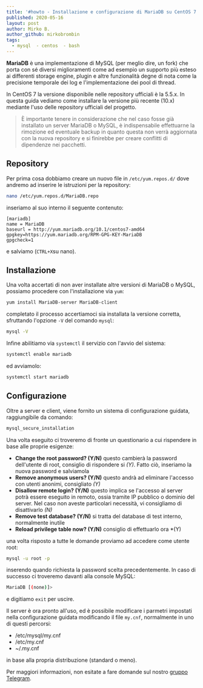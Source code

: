 ```yaml
---
title: '#howto - Installazione e configurazione di MariaDB su CentOS 7'
published: 2020-05-16
layout: post
author: Mirko B.
author_github: mirkobrombin
tags:
  - mysql  - centos  - bash
---
```

**MariaDB** è una implementazione di MySQL (per meglio dire, un fork) che porta con sé diversi miglioramenti come ad esempio un supporto più esteso ai differenti storage engine, plugin e altre funzionalità degne di nota come la precisione temporale dei log e l'implementazione dei pool di thread.

In CentOS 7 la versione disponibile nelle repository ufficiali è la 5.5.x. In questa guida vediamo come installare la versione più recente (10.x) mediante l'uso delle repository ufficiali del progetto.

> È importante tenere in considerazione che nel caso fosse già installato un server MariaDB o MySQL, è indispensabile effettuarne la rimozione ed eventuale backup in quanto questa non verrà aggiornata con la nuova repository e si finirebbe per creare conflitti di dipendenze nei pacchetti.

## Repository
Per prima cosa dobbiamo creare un nuovo file in `/etc/yum.repos.d/` dove andremo ad inserire le istruzioni per la repository:

```bash
nano /etc/yum.repos.d/MariaDB.repo
```

inseriamo al suo interno il seguente contenuto:

```
[mariadb]
name = MariaDB
baseurl = http://yum.mariadb.org/10.1/centos7-amd64
gpgkey=https://yum.mariadb.org/RPM-GPG-KEY-MariaDB
gpgcheck=1
```

e salviamo (`CTRL+X`su nano).

## Installazione
Una volta accertati di non aver installate altre versioni di MariaDB o MySQL, possiamo procedere con l'installazione via `yum`:

```bash
yum install MariaDB-server MariaDB-client
```

completato il processo accertiamoci sia installata la versione corretta, sfruttando l'opzione `-V` del comando `mysql`:

```bash
mysql -V
```

Infine abilitiamo via `systemctl` il servizio con l'avvio del sistema:

```bash
systemctl enable mariadb
```

ed avviamolo:

```bash
systemctl start mariadb
```

## Configurazione
Oltre a server e client, viene fornito un sistema di configurazione guidata, raggiungibile da comando:

```bash
mysql_secure_installation
```

Una volta eseguito ci troveremo di fronte un questionario a cui rispendere in base alle proprie esigenze:
* **Change the root password? (Y/N)** questo cambierà la password dell'utente di root, consiglio di rispondere si *(Y)*. Fatto ciò, inseriamo la nuova password e salviamola
* **Remove anonymous users? (Y/N)** questo andrà ad eliminare l'accesso con utenti anonimi, consigliato *(Y)*
* **Disallow remote login? (Y/N)** questo implica se l'accesso al server potrà essere eseguito in remoto, ossia tramite IP pubblico o dominio del server. Nel caso non aveste particolari necessità, vi consigliamo di disattivarlo *(N)*
* **Remove test database? (Y/N)** si tratta del database di test interno, normalmente inutile
* **Reload privilege table now? (Y/N)** consiglio di effettuarlo ora *(Y)

una volta risposto a tutte le domande proviamo ad accedere come utente root:

```bash
mysql -u root -p
```

inserendo quando richiesta la password scelta precedentemente. In caso di successo ci troveremo davanti alla console MySQL:

```bash
MariaDB [(none)]>
```

e digitiamo `exit` per uscire.

Il server è ora pronto all'uso, ed è possibile modificare i parmetri impostati nella configurazione guidata modificando il file `my.cnf`, normalmente in uno di questi percorsi:

* /etc/mysql/my.cnf
* /etc/my.cnf
* ~/.my.cnf 

in base alla propria distribuzione (standard o meno).

Per maggiori informazioni, non esitate a fare domande sul nostro [gruppo Telegram](https://t.me/linuxpeople).